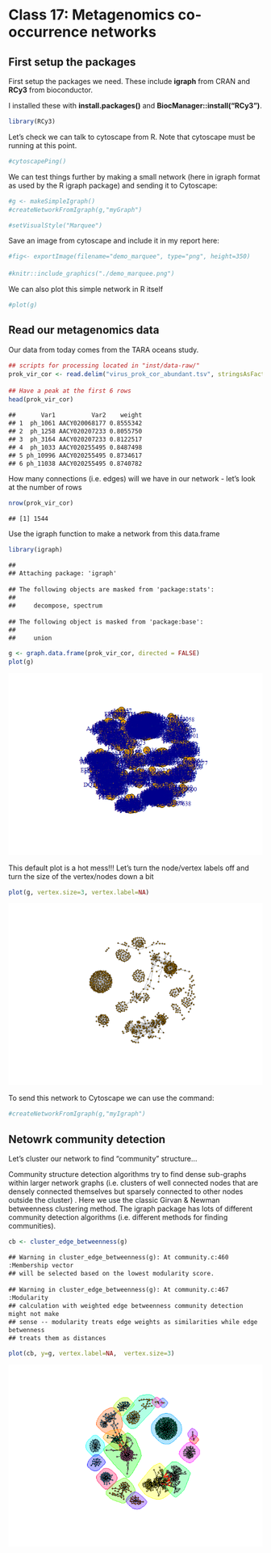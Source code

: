Class 17: Metagenomics co-occurrence networks
================

## First setup the packages

First setup the packages we need. These include **igraph** from CRAN and
**RCy3** from bioconductor.

I installed these with **install.packages()** and
**BiocManager::install(“RCy3”)**.

``` r
library(RCy3)
```

Let’s check we can talk to cytoscape from R. Note that cytoscape must be
running at this point.

``` r
#cytoscapePing()
```

We can test things further by making a small network (here in igraph
format as used by the R igraph package) and sending it to Cytoscape:

``` r
#g <- makeSimpleIgraph()
#createNetworkFromIgraph(g,"myGraph")
```

``` r
#setVisualStyle("Marquee")
```

Save an image from cytoscape and include it in my report here:

``` r
#fig<- exportImage(filename="demo_marquee", type="png", height=350)

#knitr::include_graphics("./demo_marquee.png")
```

We can also plot this simple network in R itself

``` r
#plot(g)
```

## Read our metagenomics data

Our data from today comes from the TARA oceans study.

``` r
## scripts for processing located in "inst/data-raw/"
prok_vir_cor <- read.delim("virus_prok_cor_abundant.tsv", stringsAsFactors = FALSE)

## Have a peak at the first 6 rows
head(prok_vir_cor)
```

    ##       Var1          Var2    weight
    ## 1  ph_1061 AACY020068177 0.8555342
    ## 2  ph_1258 AACY020207233 0.8055750
    ## 3  ph_3164 AACY020207233 0.8122517
    ## 4  ph_1033 AACY020255495 0.8487498
    ## 5 ph_10996 AACY020255495 0.8734617
    ## 6 ph_11038 AACY020255495 0.8740782

How many connections (i.e. edges) will we have in our network - let’s
look at the number of rows

``` r
nrow(prok_vir_cor)
```

    ## [1] 1544

Use the igraph function to make a network from this data.frame

``` r
library(igraph)
```

    ## 
    ## Attaching package: 'igraph'

    ## The following objects are masked from 'package:stats':
    ## 
    ##     decompose, spectrum

    ## The following object is masked from 'package:base':
    ## 
    ##     union

``` r
g <- graph.data.frame(prok_vir_cor, directed = FALSE)
plot(g)
```

![](class17_files/figure-gfm/unnamed-chunk-9-1.png)<!-- -->

This default plot is a hot mess\!\!\! Let’s turn the node/vertex labels
off and turn the size of the vertex/nodes down a bit

``` r
plot(g, vertex.size=3, vertex.label=NA)
```

![](class17_files/figure-gfm/unnamed-chunk-10-1.png)<!-- -->

To send this network to Cytoscape we can use the command:

``` r
#createNetworkFromIgraph(g,"myIgraph")
```

## Netowrk community detection

Let’s cluster our network to find “community” structure…

Community structure detection algorithms try to find dense sub-graphs
within larger network graphs (i.e. clusters of well connected nodes that
are densely connected themselves but sparsely connected to other nodes
outside the cluster) . Here we use the classic Girvan & Newman
betweenness clustering method. The igraph package has lots of different
community detection algorithms (i.e. different methods for finding
communities).

``` r
cb <- cluster_edge_betweenness(g)
```

    ## Warning in cluster_edge_betweenness(g): At community.c:460 :Membership vector
    ## will be selected based on the lowest modularity score.

    ## Warning in cluster_edge_betweenness(g): At community.c:467 :Modularity
    ## calculation with weighted edge betweenness community detection might not make
    ## sense -- modularity treats edge weights as similarities while edge betwenness
    ## treats them as distances

``` r
plot(cb, y=g, vertex.label=NA,  vertex.size=3)
```

![](class17_files/figure-gfm/unnamed-chunk-13-1.png)<!-- -->
